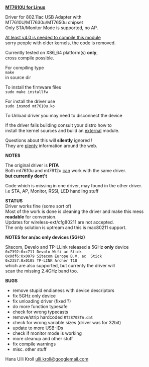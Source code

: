 <u>**MT7610U for Linux**</u>

Driver for 802.11ac USB Adapter with  
MT7610U/MT7630u/MT7650u chipset  
Only STA/Monitor Mode is supported, no AP.  

<u>At least v4.0 is needed to compile this module</u>  
sorry people with older kernels, the code is removed.

Currently tested on X86_64 platform(s) **only**,  
cross compile possible.

For compiling type  
`make`  
in source dir  

To install the firmware files  
`sudo make installfw`

For install the driver use  
`sudo insmod mt7610u.ko`  

To Unload driver you may need to disconnect the device  

If the driver fails building consult your distro how to  
install the kernel sources and build an <u>external</u> module.
  
Questions about this will **silently** ignored !  
They are <u>plenty</u> information around the web.  

**NOTES**  

The original driver is **PITA**  
Both mt7610u and mt7612u <u>can</u> work with the same driver.  
**but currently dont't**  

Code which is missing in one driver, may found in the other driver.  
i.e STA, AP, Monitor, RSSI, LED handling stuff  

**STATUS**  
Driver works fine (some sort of)  
Most of the work is done is cleaning the driver and make this mess **readable**   for conversion.  
Updates for wireless-ext/cfg80211  are not accepted.  
The only solution is uptream and this is mac80211 support.  

**NOTES for an/ac only devices (5GHz)**  

Sitecom, Develo and TP-LLink released a 5GHz **only** device  
`0x7392:0xc711 Devolo Wifi ac Stick`  
`0x0df6:0x0079 Sitecom Europe B.V. ac  Stick`  
`0x2357:0x0105 TP-LINK Archer T1U`  
which are also supported, but currenty the driver will  
scan the missing 2.4GHz band too.  
  
**BUGS**  
- remove stupid endianess with device descriptors  
- fix 5GHz only device  
- fix unloading driver (fixed ?)  
- do more function typesafe  
- check for wrong typecasts  
- remove/strip hardcoded `RT2870STA.dat`  
- check for wrong variable sizes (driver was for 32bit)  
- update to more USB-IDs  
- check if monitor mode is working  
- more cleanup and other stuff  
- fix compile warnings  
- misc. other stuff  

Hans Ulli Kroll <ulli.kroll@googlemail.com>




